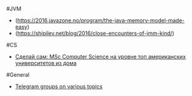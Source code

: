 
#JVM
* (https://2016.javazone.no/program/the-java-memory-model-made-easy)
* (https://shipilev.net/blog/2016/close-encounters-of-jmm-kind/)

#CS
* [Сделай сам: MSc Computer Science на уровне топ американских университетов из дома](https://habrahabr.ru/post/251747/)

#General
* [Telegram groups on various topics](https://github.com/goq/telegram-list)

